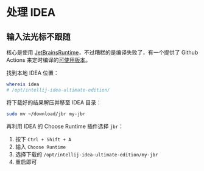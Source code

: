 # 处理 IDEA

## 输入法光标不跟随

核心是使用 [JetBrainsRuntime](https://github.com/JetBrains/JetBrainsRuntime)，不过糟糕的是编译失败了，有一个提供了 Github Actions 来定时编译的[可使用版本](https://github.com/RikudouPatrickstar/JetBrainsRuntime-for-Linux-x64/releases)。

找到本地 IDEA 位置：

```bash
whereis idea
# /opt/intellij-idea-ultimate-edition/
```

将下载好的结果解压并移至 IDEA 目录：

```bash
sudo mv ~/download/jbr my-jbr
```

再利用 IDEA 的 Choose Runtime 插件选择 `jbr`：

1. 按下 `Ctrl + Shift + A`
2. 输入 `Choose Runtime`
3. 选择下载的 `/opt/intellij-idea-ultimate-edition/my-jbr`
4. 重启即可
